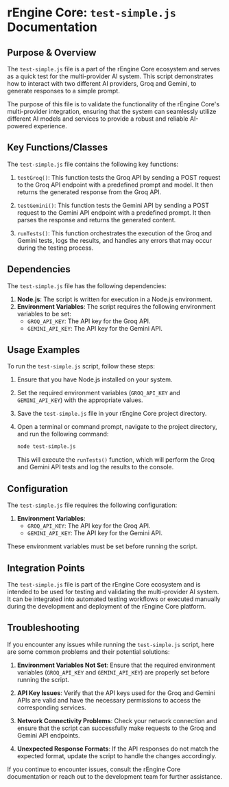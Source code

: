 # rEngine Core: `test-simple.js` Documentation

## Purpose & Overview

The `test-simple.js` file is a part of the rEngine Core ecosystem and serves as a quick test for the multi-provider AI system. This script demonstrates how to interact with two different AI providers, Groq and Gemini, to generate responses to a simple prompt.

The purpose of this file is to validate the functionality of the rEngine Core's multi-provider integration, ensuring that the system can seamlessly utilize different AI models and services to provide a robust and reliable AI-powered experience.

## Key Functions/Classes

The `test-simple.js` file contains the following key functions:

1. `testGroq()`: This function tests the Groq API by sending a POST request to the Groq API endpoint with a predefined prompt and model. It then returns the generated response from the Groq API.

1. `testGemini()`: This function tests the Gemini API by sending a POST request to the Gemini API endpoint with a predefined prompt. It then parses the response and returns the generated content.

1. `runTests()`: This function orchestrates the execution of the Groq and Gemini tests, logs the results, and handles any errors that may occur during the testing process.

## Dependencies

The `test-simple.js` file has the following dependencies:

1. **Node.js**: The script is written for execution in a Node.js environment.
2. **Environment Variables**: The script requires the following environment variables to be set:
   - `GROQ_API_KEY`: The API key for the Groq API.
   - `GEMINI_API_KEY`: The API key for the Gemini API.

## Usage Examples

To run the `test-simple.js` script, follow these steps:

1. Ensure that you have Node.js installed on your system.
2. Set the required environment variables (`GROQ_API_KEY` and `GEMINI_API_KEY`) with the appropriate values.
3. Save the `test-simple.js` file in your rEngine Core project directory.
4. Open a terminal or command prompt, navigate to the project directory, and run the following command:

   ```bash
   node test-simple.js
   ```

   This will execute the `runTests()` function, which will perform the Groq and Gemini API tests and log the results to the console.

## Configuration

The `test-simple.js` file requires the following configuration:

1. **Environment Variables**:
   - `GROQ_API_KEY`: The API key for the Groq API.
   - `GEMINI_API_KEY`: The API key for the Gemini API.

These environment variables must be set before running the script.

## Integration Points

The `test-simple.js` file is part of the rEngine Core ecosystem and is intended to be used for testing and validating the multi-provider AI system. It can be integrated into automated testing workflows or executed manually during the development and deployment of the rEngine Core platform.

## Troubleshooting

If you encounter any issues while running the `test-simple.js` script, here are some common problems and their potential solutions:

1. **Environment Variables Not Set**: Ensure that the required environment variables (`GROQ_API_KEY` and `GEMINI_API_KEY`) are properly set before running the script.

1. **API Key Issues**: Verify that the API keys used for the Groq and Gemini APIs are valid and have the necessary permissions to access the corresponding services.

1. **Network Connectivity Problems**: Check your network connection and ensure that the script can successfully make requests to the Groq and Gemini API endpoints.

1. **Unexpected Response Formats**: If the API responses do not match the expected format, update the script to handle the changes accordingly.

If you continue to encounter issues, consult the rEngine Core documentation or reach out to the development team for further assistance.
